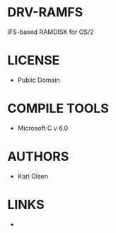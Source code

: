 DRV-RAMFS
=========

IFS-based RAMDISK for OS/2

LICENSE
===============
* Public Domain

COMPILE TOOLS
===============
* Microsoft C v 6.0

AUTHORS
===============
* Karl Olsen

LINKS
===============
* 
